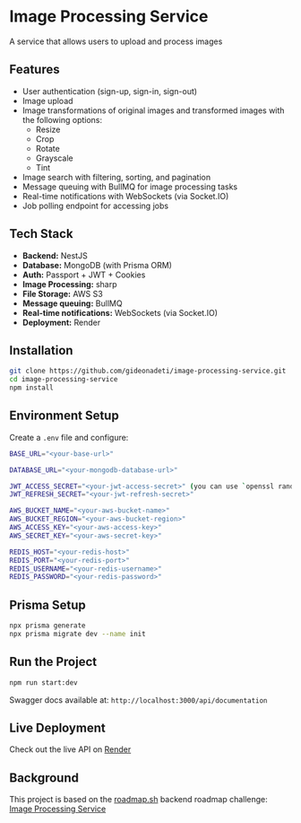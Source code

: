# Image Processing Service

A service that allows users to upload and process images

## Features

- User authentication (sign-up, sign-in, sign-out)
- Image upload
- Image transformations of original images and transformed images with the following options:
  - Resize
  - Crop
  - Rotate
  - Grayscale
  - Tint
- Image search with filtering, sorting, and pagination
- Message queuing with BullMQ for image processing tasks
- Real-time notifications with WebSockets (via Socket.IO)
- Job polling endpoint for accessing jobs

## Tech Stack

- **Backend:** NestJS
- **Database:** MongoDB (with Prisma ORM)
- **Auth:** Passport + JWT + Cookies
- **Image Processing:** sharp
- **File Storage:** AWS S3
- **Message queuing:** BullMQ
- **Real-time notifications:** WebSockets (via Socket.IO)
- **Deployment:** Render

## Installation

```bash
git clone https://github.com/gideonadeti/image-processing-service.git
cd image-processing-service
npm install
```

## Environment Setup

Create a `.env` file and configure:

```bash
BASE_URL="<your-base-url>"

DATABASE_URL="<your-mongodb-database-url>"

JWT_ACCESS_SECRET="<your-jwt-access-secret>" (you can use `openssl rand -base64 32` to generate a random secret)
JWT_REFRESH_SECRET="<your-jwt-refresh-secret>"

AWS_BUCKET_NAME="<your-aws-bucket-name>"
AWS_BUCKET_REGION="<your-aws-bucket-region>"
AWS_ACCESS_KEY="<your-aws-access-key>"
AWS_SECRET_KEY="<your-aws-secret-key>"

REDIS_HOST="<your-redis-host>"
REDIS_PORT="<your-redis-port>"
REDIS_USERNAME="<your-redis-username>"
REDIS_PASSWORD="<your-redis-password>"
```

## Prisma Setup

```bash
npx prisma generate
npx prisma migrate dev --name init
```

## Run the Project

```bash
npm run start:dev
```

Swagger docs available at: `http://localhost:3000/api/documentation`

## Live Deployment

Check out the live API on [Render](https://image-processing-service-nb06.onrender.com/api/documentation)

## Background

This project is based on the [roadmap.sh](https://roadmap.sh) backend roadmap challenge:  
[Image Processing Service](https://roadmap.sh/projects/image-processing-service)
